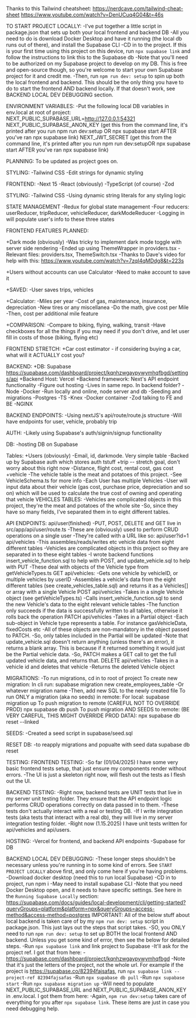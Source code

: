 Thanks to this Tailwind cheatsheet:
https://nerdcave.com/tailwind-cheat-sheet
https://www.youtube.com/watch?v=DenUCuq4G04&t=46s

TO START PROJECT LOCALLY:
-I've put together a little script in package.json that sets up both your local frontend and backend DB
-All you need to do is download Docker Desktop and have it running (the local db runs out of there), and install the Supabase CLI
-CD in to the project. If this is your first time using this project on this device, run `npx supabase link` and follow the instructions to link this to the Supabase db
-Note that you'll need to be authorized on my Supabase project to develop on my DB. This is free and open-source though, so you're welcome to start your own Supabase project for it and credit me.
-Then, run `npm run dev: setup` to spin up both the local frontend and backend. This should be the only thing you have to do to start the frontend AND backend locally. If that doesn't work, see BACKEND LOCAL DEV DEBUGGING section.

ENVIRONMENT VARIABLES:
-Put the following local DB variables in env.local at root of project:
NEXT_PUBLIC_SUPABASE_URL=http://127.0.0.1:54321
NEXT_PUBLIC_SUPABASE_ANON_KEY (get this from the command line, it's printed after you run npm run dev:setup OR npx supabase start AFTER you've ran npx supabase link)
NEXT_JWT_SECRET (get this from the command line, it's printed after you run npm run dev:setupOR npx supabase start AFTER you've ran npx supabase link)

PLANNING: To be updated as project goes on.

STYLING:
-Tailwind CSS
-Edit strings for dynamic styling

FRONTEND:
-Next 15
-React (obviously)
-TypeScript (of course)
-Zod

STYLING:
-Tailwind CSS
-Using dynamic string literals for any styling logic

STATE MANAGEMENT
-Redux for global state management
-Four reducers: userReducer, tripReducer, vehicleReducer, darkModeReducer
-Logging in will populate user's info to these three states

FRONTEND FEATURES PLANNED:

+Dark mode (obviously)
-Was tricky to implement dark mode toggle with server side rendering
-Ended up using ThemeWrapper in providers.tsx
-Relevant files: providers.tsx, ThemeSwitch.tsx
-Thanks to Dave's video for help with this: https://www.youtube.com/watch?v=7zqI4qMDdg8&t=223s

+Users without accounts can use Calculator
-Need to make account to save it

+SAVED:
-User saves trips, vehicles

+Calculator:
-Miles per year
-Cost of gas, maintenance, insurance, depreciation
-New tires or any miscellanea
-Do the math, give cost per Mile
-Then, cost per additional mile feature

+COMPARISON:
-Compare to biking, flying, walking, transit
-Have checkboxes for all the things if you may need if you don't drive, and let user fill in costs of those (biking, flying etc)

FRONTEND STRETCH:
+Car cost estimator - if considering buying a car, what will it ACTUALLY cost you?

BACKEND:
+DB: Supabase
https://supabase.com/dashboard/project/kqnhzwgaypywymhqfbgd/settings/api
+Backend Host: Vercel
+Backend framework: Next's API endpoint functionality
-Figure out hosting
-Lives in same repo. In backend folder?
-Node
-Docker
-Run locally and online, node server and db
-Seeding and migrations
-Postgres
-TS
-Knex
-Docker container
-Zod talking to FE and BE
-NGINX

BACKEND ENDPOINTS:
-Using nextJS's api/route/route.js structure
-Will have endpoints for user, vehicle, probably trip

AUTH:
-Likely using Supabase's auth/signin/signup functionality

DB:
-hosting DB on Supabase

Tables:
+Users (obviously)
-Email, id, darkmode. Very simple table
-Backed up by Supabase auth which stores auth tstuff
+trip -- stretch goal, don't worry about this right now
-Distance, flight cost, rental cost, gas cost
+vehicle
-The vehicle table is the meat and potatoes of this project.
-See VehicleSchema.ts for more info
-Each User has multiple Vehicles
-User will input data about their vehicle (gas cost, purchase price, depreciation and so on) which will be used to calculate the true cost of owning and operating that vehicle
VEHICLES TABLES:
-Vehicles are complicated objects in this project, they're the meat and potatoes of the whole site
-So, since they have so many fields, I've separated them in to eight different tables.

API ENDPOINTS:
api/user(finished)
-PUT, POST, DELETE and GET live in src/app/api/user/route.ts
-These are (obviously) used to perform CRUD operations on a single user
-They're called with a URL like so: api/user?id=1
api/vehicles
-This assembles/reads/writes etc vehicle data from eight different tables
-Vehicles are complicated objects in this project so they are separated in to these eight tables
-I wrote backend functions insert_vehicle_function.sql to help with POST, and update_vehicle.sql to help with PUT
-These deal with objects of the Vehicle type from getVehicleTypes.ts
GET api/vehicles:
-Gets one vehicle by vehicleID, or multiple vehicles by userID
-Assembles a vehicle's data from the eight different tables (see create_vehicles_table.sql) and returns it as a Vehicles[] or array with a single Vehicle
POST api/vehicles
-Takes in a single Vehicle object (see getVehicleTypes.ts)
-Calls insert_vehicle_function.sql to send the new Vehicle's data to the eight relevant vehicle tables
-The function only succeeds if the data is successfully written to all tables, otherwise it rolls back the operation
PATCH api/vehicles
-Takes in a Partial<Vehicle> object
-Each sub-object in Vehicle type represents a table. For instance gasVehicleData, fixedCosts etc
-All of these objects are non-mandatory in the object passed to PATCH.
-So, only tables included in the Partial<Vehicle> will be updated
-Note that update_vehicle.sql doesn't return anything (unless there's an error), it returns a blank array. This is because if it returned something it would just be the Partial vehicle data.
-So, PATCH makes a GET call to get the full updated vehicle data, and returns that.
DELETE api/vehicles
-Takes in a vehicle id and deletes that vehicle
-Returns the deleted Vehicle object

MIGRATIONS:
-To run migrations, cd in to root of project
To create new migration:
In cli run: supabase migration new create_employees_table
-Or whatever migration name
-Then, add new SQL to the newly created file
To run ONLY a migration (aka no seeds) in remote:
For local:
supabase migration up
To push migration to remote (CAREFUL NOT TO OVERRIDE PROD)
npx supabase db push
To push migration AND SEEDS to remote: (BE VERY CAREFUL, THIS MIGHT OVERRIDE PROD DATA):
npx supabase db reset --linked

SEEDS:
-Created a seed script in supabase/seed.sql

RESET DB:
-to reapply migrations and popualte with seed data
supabase db reset

TESTING:
FRONTEND TESTING:
-So far (01/04/2025) I have some very basic frontend tests setup, that just ensure my components render without errors.
-The UI is just a skeleton right now, will flesh out the tests as I flesh out the UI.

BACKEND TESTING:
-Right now, backend tests are UNIT tests that live in my server unit testing folder. They ensure that the API endpoint logic performs CRUD operations correctly on data passed in to them.
-These tests don't actually interact with a real or testing DB.
-If I write integration tests (aka tests that interact with a real db), they will live in my server integration testing folder.
-Right now (1.15.2025) I have unit tests written for api/vehicles and api/users.

HOSTING:
-Vercel for frontend, and backend API endpoints
-Supabase for DB

BACKEND LOCAL DEV DEBUGGING:
-These longer steps shouldn't be necessary unless you're running in to some kind of errors. See `START PROJECT LOCALLY` above first, and only come here if you're having problems.
-Download docker desktop (need this to run local Supabase)
-CD in to project, run npm i
-May need to install supabase CLI
-Note that you need Docker Desktop open, and it needs to have specific settings. See here in the `Running Supabase Locally` section: https://supabase.com/docs/guides/local-development/cli/getting-started?queryGroups=platform&platform=npx&queryGroups=access-method&access-method=postgres
IMPORTANT: All of the below stuff about local backend is taken care of by my `npm run dev: setup` script in package.json. This just lays out the steps that script takes.
-SO, you ONLY need to run `npm run dev: setup` to set up BOTH the local frontend AND backend. Unless you get some kind of error, then see the below for detailed steps.
-Run `npx supabase link` and link project to Supabase
-It'll ask for the project ref. I got that from here: -https://supabase.com/dashboard/project/kqnhzwgaypywymhqfbgd
-Note that it's just the letters of the project, not the whole url. For example if the project is https://supabase.co/82394fajsafas, run `npx supabase link --project-ref 82394fajsafas`
-Run `npx supabase db pull`
-Run `npx supabase start`
-Run `npx supabase migration up`
-Will need to populate NEXT_PUBLIC_SUPABASE_URL and NEXT_PUBLIC_SUPABASE_ANON_KEY in .env.local. I got them from here:
-Again, `npm run dev:setup` takes care of everything for you after `npx supabase link`. These items are just in case you need debugging help.
